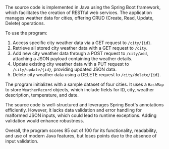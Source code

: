 The source code is implemented in Java using the Spring Boot framework, which facilitates the creation of RESTful web services. The application manages weather data for cities, offering CRUD (Create, Read, Update, Delete) operations.

To use the program:
1. Access specific city weather data via a GET request to `/city/{id}`.
2. Retrieve all stored city weather data with a GET request to `/city`.
3. Add new city weather data through a POST request to `/city/add`, attaching a JSON payload containing the weather details.
4. Update existing city weather data with a PUT request to `/city/update/{id}`, providing updated JSON data.
5. Delete city weather data using a DELETE request to `/city/delete/{id}`.

The program initializes with a sample dataset of four cities. It uses a `HashMap` to store `WeatherRecord` objects, which include fields for ID, city, weather description, temperature, and date.

The source code is well-structured and leverages Spring Boot's annotations efficiently. However, it lacks data validation and error handling for malformed JSON inputs, which could lead to runtime exceptions. Adding validation would enhance robustness.

Overall, the program scores 85 out of 100 for its functionality, readability, and use of modern Java features, but loses points due to the absence of input validation.
